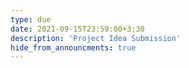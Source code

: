 ```yaml
---
type: due
date: 2021-09-15T23:59:00+3:30
description: 'Project Idea Submission'
hide_from_announcments: true
---
```

